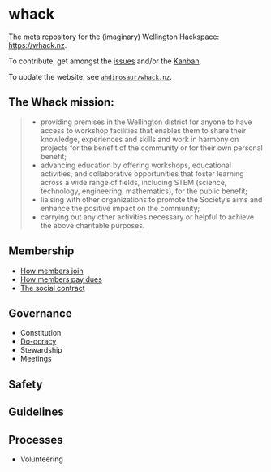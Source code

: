 # whack

The meta repository for the (imaginary) Wellington Hackspace: <https://whack.nz>.

To contribute, get amongst the [issues](https://github.com/whacknz/whack/issues) and/or the [Kanban](https://github.com/orgs/whacknz/projects/1).

To update the website, see [`ahdinosaur/whack.nz`](https://github.com/ahdinosaur/whack.nz).

## The Whack mission:

> * providing premises in the Wellington district for anyone to have access to workshop facilities that enables them to share their knowledge, experiences and skills and work in harmony on projects for the benefit of the community or for their own personal benefit;
> * advancing education by offering workshops, educational activities, and collaborative opportunities that foster learning across a wide range of fields, including STEM (science, technology, engineering, mathematics), for the public benefit;
> * liaising with other organizations to promote the Society’s aims and enhance the positive impact on the community;
> * carrying out any other activities necessary or helpful to achieve the above charitable purposes.

## Membership

- [How members join](./membership/how-to-join.md)
- [How members pay dues](./membership/how-to-pay-dues.md)
- [The social contract](./membership/the-social-contract.md)

## Governance

- Constitution
- [Do-ocracy](./governance/do-ocracy.md)
- Stewardship
- Meetings

## Safety

## Guidelines

## Processes

- Volunteering
